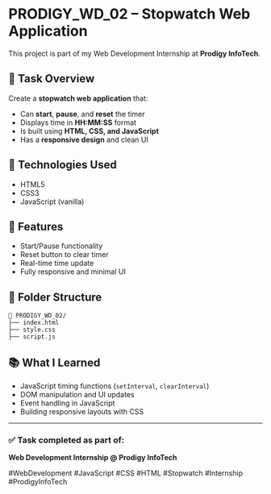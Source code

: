 # PRODIGY_WD_02 – Stopwatch Web Application

This project is part of my Web Development Internship at **Prodigy InfoTech**.

## 📌 Task Overview
Create a **stopwatch web application** that:
- Can **start**, **pause**, and **reset** the timer  
- Displays time in **HH:MM:SS** format  
- Is built using **HTML, CSS, and JavaScript**  
- Has a **responsive design** and clean UI

## 🔧 Technologies Used
- HTML5  
- CSS3  
- JavaScript (vanilla)

## 🎯 Features
- Start/Pause functionality  
- Reset button to clear timer  
- Real-time time update  
- Fully responsive and minimal UI

## 📂 Folder Structure
```
📁 PRODIGY_WD_02/
├── index.html
├── style.css
├── script.js
```

## 📚 What I Learned
- JavaScript timing functions (`setInterval`, `clearInterval`)  
- DOM manipulation and UI updates  
- Event handling in JavaScript  
- Building responsive layouts with CSS

---

### ✅ Task completed as part of:
**Web Development Internship @ Prodigy InfoTech**

#WebDevelopment #JavaScript #CSS #HTML #Stopwatch #Internship #ProdigyInfoTech
